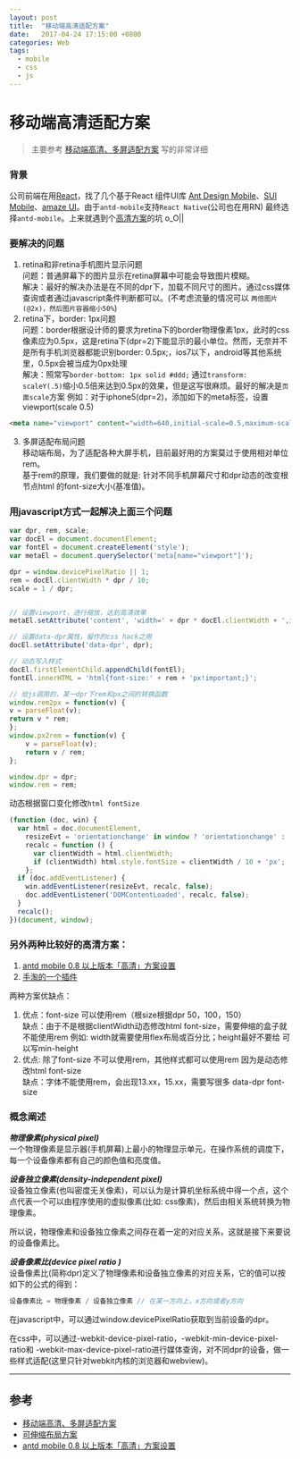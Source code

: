 ```yaml
---
layout: post
title:  "移动端高清适配方案"
date:   2017-04-24 17:15:00 +0800
categories: Web
tags:
  - mobile
  - css
  - js
---
```

# 移动端高清适配方案
> 主要参考 [移动端高清、多屏适配方案](http://div.io/topic/1092) 写的非常详细

### 背景
公司前端在用[React](https://facebook.github.io/react/)，找了几个基于React 组件UI库 [Ant Design Mobile](https://mobile.ant.design/index-cn)、[SUI Mobile](http://m.sui.taobao.org/components/)、[amaze UI](http://amazeui.org)。由于`antd-mobile`支持`React Native`(公司也在用RN) 最终选择`antd-mobile`。上来就遇到个[高清方案](https://github.com/ant-design/ant-design-mobile/wiki/antd-mobile-0.8-以上版本「高清」方案设置)的坑 o_O||

### 要解决的问题
1. retina和非retina手机图片显示问题  
问题：普通屏幕下的图片显示在retina屏幕中可能会导致图片模糊。  
解决：最好的解决办法是在不同的dpr下，加载不同尺寸的图片。通过css媒体查询或者通过javascript条件判断都可以。(不考虑流量的情况可以 `两倍图片(@2x)，然后图片容器缩小50%`)
2. retina下，border: 1px问题  
问题：border根据设计师的要求为retina下的border物理像素1px，此时的css像素应为0.5px，这是retina下(dpr=2)下能显示的最小单位。然而，无奈并不是所有手机浏览器都能识别border: 0.5px;，ios7以下，android等其他系统里，0.5px会被当成为0px处理  
解决：照常写`border-bottom: 1px solid #ddd;` 通过`transform: scaleY(.5)`缩小0.5倍来达到0.5px的效果，但是这写很麻烦。最好的解决是`页面scale`方案 例如：对于iphone5(dpr=2)，添加如下的meta标签，设置viewport(scale 0.5) 

```html
<meta name="viewport" content="width=640,initial-scale=0.5,maximum-scale=0.5, minimum-scale=0.5,user-scalable=no">
```
3. 多屏适配布局问题  
移动端布局，为了适配各种大屏手机，目前最好用的方案莫过于使用相对单位rem。   
基于rem的原理，我们要做的就是: 针对不同手机屏幕尺寸和dpr动态的改变根节点html 的font-size大小(基准值)。
  
### 用javascript方式一起解决上面三个问题
```js
var dpr, rem, scale;
var docEl = document.documentElement;
var fontEl = document.createElement('style');
var metaEl = document.querySelector('meta[name="viewport"]');

dpr = window.devicePixelRatio || 1;
rem = docEl.clientWidth * dpr / 10;
scale = 1 / dpr;


// 设置viewport，进行缩放，达到高清效果
metaEl.setAttribute('content', 'width=' + dpr * docEl.clientWidth + ',initial-scale=' + scale + ',maximum-scale=' + scale + ', minimum-scale=' + scale + ',user-scalable=no');

// 设置data-dpr属性，留作的css hack之用
docEl.setAttribute('data-dpr', dpr);

// 动态写入样式
docEl.firstElementChild.appendChild(fontEl);
fontEl.innerHTML = 'html{font-size:' + rem + 'px!important;}';

// 给js调用的，某一dpr下rem和px之间的转换函数
window.rem2px = function(v) {
v = parseFloat(v);
return v * rem;
};
window.px2rem = function(v) {
    v = parseFloat(v);
    return v / rem;
};

window.dpr = dpr;
window.rem = rem;
```
动态根据窗口变化修改`html fontSize`
```js
(function (doc, win) {
  var html = doc.documentElement,
    resizeEvt = 'orientationchange' in window ? 'orientationchange' : 'resize',
    recalc = function () {
      var clientWidth = html.clientWidth;
      if (clientWidth) html.style.fontSize = clientWidth / 10 + 'px';
    };
  if (doc.addEventListener) {
    win.addEventListener(resizeEvt, recalc, false);
    doc.addEventListener('DOMContentLoaded', recalc, false);
  }
  recalc();
})(document, window);
```


### 另外两种比较好的高清方案：
1. [antd mobile 0.8 以上版本「高清」方案设置](https://github.com/ant-design/ant-design-mobile/wiki/antd-mobile-0.8-%E4%BB%A5%E4%B8%8A%E7%89%88%E6%9C%AC%E3%80%8C%E9%AB%98%E6%B8%85%E3%80%8D%E6%96%B9%E6%A1%88%E8%AE%BE%E7%BD%AE)
2. [手淘的一个插件](https://github.com/amfe/lib-flexible)

两种方案优缺点：
1. 优点：font-size 可以使用rem（根size根据dpr 50，100，150）  
   缺点：由于不是根据clientWidth动态修改html font-size，需要伸缩的盒子就不能使用rem
        例如: width就需要使用flex布局或百分比；height最好不要给 可以写min-height
2. 优点: 除了font-size 不可以使用rem，其他样式都可以使用rem 因为是动态修改html font-size   
   缺点：字体不能使用rem，会出现13.xx，15.xx，需要写很多 data-dpr font-size


### 概念阐述
***物理像素(physical pixel)***  
一个物理像素是显示器(手机屏幕)上最小的物理显示单元，在操作系统的调度下，每一个设备像素都有自己的颜色值和亮度值。

***设备独立像素(density-independent pixel)***  
设备独立像素(也叫密度无关像素)，可以认为是计算机坐标系统中得一个点，这个点代表一个可以由程序使用的虚拟像素(比如: css像素)，然后由相关系统转换为物理像素。

所以说，物理像素和设备独立像素之间存在着一定的对应关系，这就是接下来要说的设备像素比。

***设备像素比(device pixel ratio )***  
设备像素比(简称dpr)定义了物理像素和设备独立像素的对应关系，它的值可以按如下的公式的得到：

```js
设备像素比 = 物理像素 / 设备独立像素 // 在某一方向上，x方向或者y方向
```

在javascript中，可以通过window.devicePixelRatio获取到当前设备的dpr。

在css中，可以通过-webkit-device-pixel-ratio，-webkit-min-device-pixel-ratio和 -webkit-max-device-pixel-ratio进行媒体查询，对不同dpr的设备，做一些样式适配(这里只针对webkit内核的浏览器和webview)。

---



## 参考
- [移动端高清、多屏适配方案](http://div.io/topic/1092)
- [可伸缩布局方案](https://github.com/amfe/lib-flexible)
- [antd mobile 0.8 以上版本「高清」方案设置](https://github.com/ant-design/ant-design-mobile/wiki/antd-mobile-0.8-以上版本「高清」方案设置)
